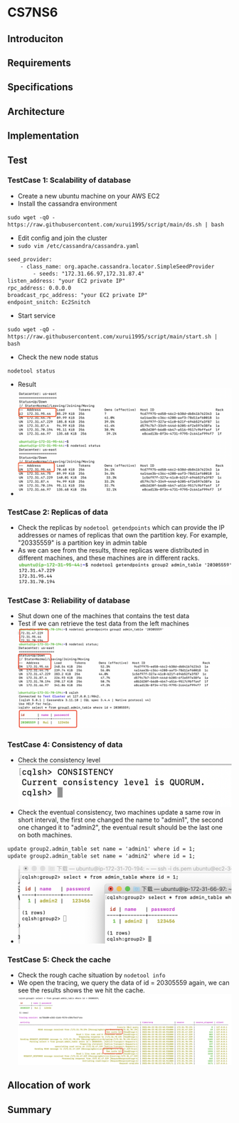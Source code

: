# CS7NS6

## Introduciton
## Requirements
## Specifications
## Architecture
## Implementation
## Test
### TestCase 1: Scalability of database
* Create a new ubuntu machine on your AWS EC2
* Install the cassandra environment
```
sudo wget -qO - https://raw.githubusercontent.com/xurui1995/script/main/ds.sh | bash
```
* Edit config and join the cluster
* `sudo vim /etc/cassandra/cassandra.yaml `
```
seed_provider:
    - class_name: org.apache.cassandra.locator.SimpleSeedProvider
        - seeds: "172.31.66.97,172.31.87.4"
listen_address: "your EC2 private IP"
rpc_address: 0.0.0.0
broadcast_rpc_address: "your EC2 private IP"
endpoint_snitch: Ec2Snitch
```
* Start service
```
sudo wget -qO - https://raw.githubusercontent.com/xurui1995/script/main/start.sh | bash
```
* Check the new node status
```
nodetool status
```
* Result
* ![](https://github.com/CS7NS6-GROUP2/BookingJourney/blob/main/images/test1.png?raw=true)
### TestCase 2: Replicas of data
* Check the replicas by `nodetool getendpoints` which can provide the IP addresses or names of replicas that own the partition key. For example, "20335559" is a partition key in admin table
* As we can see from the results, three replicas were distributed in different machines, and these machines are in different racks.
![](https://github.com/CS7NS6-GROUP2/BookingJourney/blob/main/images/test2.png?raw=true)

### TestCase 3: Reliability of database
* Shut down one of the machines that contains the test data
* Test if we can retrieve the test data from the left machines
![](https://github.com/CS7NS6-GROUP2/BookingJourney/blob/main/images/test3.png?raw=true)



### TestCase 4: Consistency of data
* Check the consistency level
![](https://github.com/CS7NS6-GROUP2/BookingJourney/blob/main/images/test4-1.png?raw=true)
* Check the eventual consistency, two machines update a same row in short interval, the first one changed the 
name to "admin1", the second one changed it to "admin2", the eventual result should be the last one on both machines. 
```
update group2.admin_table set name = 'admin1' where id = 1;
update group2.admin_table set name = 'admin2' where id = 1;
```
* ![](https://github.com/CS7NS6-GROUP2/BookingJourney/blob/main/images/test4-2.png?raw=true)
### TestCase 5: Check the cache
* Check the rough cache situation by `nodetool info`
* We open the tracing, we query the data of id = 20305559 again, we can see the results shows the we hit the cache.
![](https://github.com/CS7NS6-GROUP2/BookingJourney/blob/main/images/test5.png?raw=true)

## Allocation of work
## Summary

